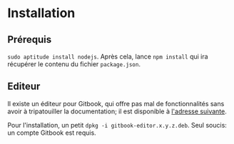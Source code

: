 # Installation

## Prérequis

`sudo aptitude install nodejs`.
Après cela, lance `npm install` qui ira récupérer le contenu du fichier `package.json`.

## Editeur

Il existe un éditeur pour Gitbook, qui offre pas mal de fonctionnalités sans avoir à tripatouiller la documentation; il est disponible à [l'adresse suivante](https://www.gitbook.com/editor/linux).

Pour l'installation, un petit `dpkg -i gitbook-editor.x.y.z.deb`.
Seul soucis: un compte Gitbook est requis.
